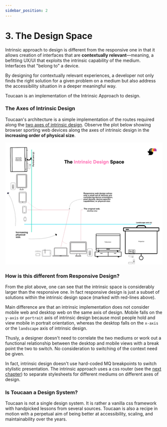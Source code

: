 ```yaml
---
sidebar_position: 2
---
```


# 3. The Design Space

Intrinsic approach to design is different from the responsive one in that it allows creation of interfaces that are **contextually relevant**—meaning, a befitting UX/UI that exploits the intrinsic capability of the medium. Interfaces that "belong to" a device.

By designing for contextually relevant experiences, a developer not only finds the right solution for a given problem on a medium but also address the accessibility situation in a deeper meaningful way. 

Toucaan is an implementation of the Intrinsic Approach to design.

 
### The Axes of Intrinsic Design 

Toucaan's architecture is a simple implementation of the routes required along the [two axes of intrinsic design](/blog/intrinsic-design). Observe the plot below showing browser sporting web devices along the axes of intrinsic design in the **increasing order of physical size**. 

![Toucaan's Intrinsic Design Space](img/intrinsic-design-space.jpg)

### How is this different from Responsive Design?

From the plot above, one can see that the intrinsic space is considerably larger than the responsive one. In fact responsive design is just a subset of solutions within the intrinsic design space (marked with red-lines above).

Main difference are that an intrinsic implementation does not consider mobile web and desktop web on the same axis of design. Mobile falls on the `y-axis` or `portrait` axis of intrinsic design because most people hold and view mobile in portrait orientation, whereas the desktop falls on the `x-axis` or the `landscape` axis of intrinsic design. 

Thusly, a designer doesn't need to correlate the two mediums or work out a functional relationship between the desktop and mobile views with a break point the two to switch. No consideration to switching of the context need be given.

In fact, intrinsic design doesn't use hard-coded MQ breakpoints to switch stylistic presentation. The intrinsic approach uses a css router (see the [next chapter](router.md)) to separate stylesheets for different mediums on different axes of design. 



### Is Toucaan a Design System?

Toucaan is not a single design system. It is rather a vanilla css framework with handpicked lessons from several sources. Toucaan is also a recipe in motion with a perpetual aim of being better at accessibility, scaling, and maintainability over the years.

